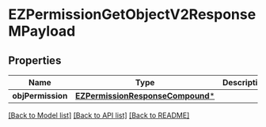 # EZPermissionGetObjectV2ResponseMPayload

## Properties
Name | Type | Description | Notes
------------ | ------------- | ------------- | -------------
**objPermission** | [**EZPermissionResponseCompound***](EZPermissionResponseCompound.md) |  | 

[[Back to Model list]](../README.md#documentation-for-models) [[Back to API list]](../README.md#documentation-for-api-endpoints) [[Back to README]](../README.md)


